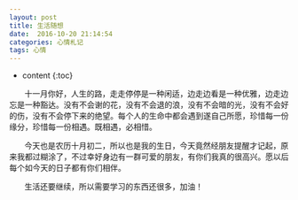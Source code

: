 ```yaml
---
layout: post
title: 生活随想
date:  2016-10-20 21:14:54
categories: 心情札记
tags: 心情
---
```


* content
{:toc}




&#160; &#160; &#160; &#160;十一月你好，人生的路，走走停停是一种闲适，边走边看是一种优雅，边走边忘是一种豁达。没有不会谢的花，没有不会退的浪，没有不会暗的光，没有不会好的伤，没有不会停下来的绝望。每个人的生命中都会遇到遂自己所愿，珍惜每一份缘分，珍惜每一份相遇。既相遇，必相惜。

&#160; &#160; &#160; &#160;今天也是农历十月初二，所以也是我的生日，今天竟然经朋友提醒才记起，原来我都过糊涂了，不过幸好身边有一群可爱的朋友，有你们我真的很高兴。愿以后每个如今天的日子都有你们相伴。

&#160; &#160; &#160; &#160;生活还要继续，所以需要学习的东西还很多，加油！
